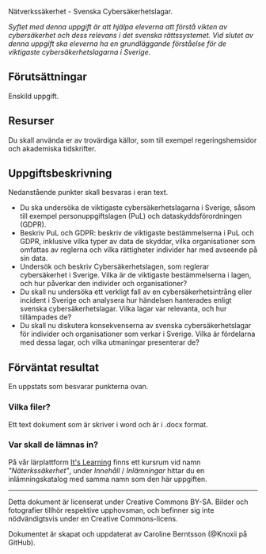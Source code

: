 Nätverkssäkerhet - Svenska Cybersäkerhetslagar.

_Syftet med denna uppgift är att hjälpa eleverna att förstå vikten av cybersäkerhet och dess relevans i det svenska rättssystemet._ 
_Vid slutet av denna uppgift ska eleverna ha en grundläggande förståelse för de viktigaste cybersäkerhetslagarna i Sverige._

## Förutsättningar

Enskild uppgift.

## Resurser

Du skall använda er av trovärdiga källor, som till exempel regeringshemsidor och akademiska tidskrifter.

## Uppgiftsbeskrivning

Nedanstående punkter skall besvaras i eran text.

- Du ska undersöka de viktigaste cybersäkerhetslagarna i Sverige, såsom till exempel personuppgiftslagen (PuL) och dataskyddsförordningen (GDPR). 
- Beskriv PuL och GDPR: beskriv de viktigaste bestämmelserna i PuL och GDPR, inklusive vilka typer av data de skyddar, vilka organisationer som omfattas av reglerna och vilka rättigheter individer har med avseende på sin data. 
- Undersök och beskriv Cybersäkerhetslagen, som reglerar cybersäkerhet i Sverige. Vilka är de viktigaste bestämmelserna i lagen, och hur påverkar den individer och organisationer?
- Du skall nu undersöka ett verkligt fall av en cybersäkerhetsintrång eller incident i Sverige och analysera hur händelsen hanterades enligt svenska cybersäkerhetslagar. Vilka lagar var relevanta, och hur tillämpades de?
- Du skall nu diskutera konsekvenserna av svenska cybersäkerhetslagar för individer och organisationer som verkar i Sverige. Vilka är fördelarna med dessa lagar, och vilka utmaningar presenterar de?


## Förväntat resultat

En uppstats som besvarar punkterna ovan.

### Vilka filer?     

Ett text dokument som är skriver i word och är i .docx format.

### Var skall de lämnas in?

På vår lärplattform [It's Learning](https://stenungsund.itslearning.com/) finns ett kursrum vid namn _"Näterkssäkerhet"_, under _Innehåll_ / _Inlämningar_ hittar du en inlämningskatalog med samma namn som den här uppgiften.

---

Detta dokument är licenserat under Creative Commons BY-SA. Bilder och fotografier tillhör respektive upphovsman, och befinner sig inte nödvändigtsvis under en Creative Commons-licens.

Dokumentet är skapat och uppdaterat av Caroline Berntsson (@Knoxii på GitHub).
